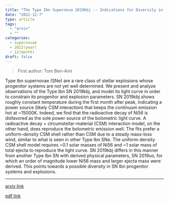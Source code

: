 ```yaml
---
title: "The Type Ibn Supernova 2019kbj -- Indications for Diversity in Type Ibn Supernova Progenitors"
date: "2022-12-7"
type: article
tags:
  - "arxiv"
  - ""
categories:
  - supernovae
  - 2022(year)
  - 12(month)
draft: false
---
```


> First author: Tom Ben-Ami

 Type Ibn supernovae (SNe) are a rare class of stellar explosions whose
progenitor systems are not yet well determined. We present and analyze
observations of the Type Ibn SN 2019kbj, and model its light curve in order to
constrain its progenitor and explosion parameters. SN 2019kbj shows roughly
constant temperature during the first month after peak, indicating a power
source (likely CSM interaction) that keeps the continuum emission hot at
~15000K. Indeed, we find that the radioactive decay of Ni56 is disfavored as
the sole power source of the bolometric light curve. A radioactive decay +
circumstellar-material (CSM) interaction model, on the other hand, does
reproduce the bolometric emission well. The fits prefer a uniform-density CSM
shell rather than CSM due to a steady mass-loss wind, similar to what is seen
in other Type Ibn SNe. The uniform-density CSM shell model requires ~0.1 solar
masses of Ni56 and ~1 solar mass of total ejecta to reproduce the light curve.
SN 2019kbj differs in this manner from another Type Ibn SN with derived
physical parameters, SN 2019uo, for which an order of magnitude lower Ni56 mass
and larger ejecta mass were derived. This points towards a possible diversity
in SN Ibn progenitor systems and explosions.

---
[arxiv link](http://arxiv.org/abs/2212.03407v1)

[pdf link](http://arxiv.org/pdf/2212.03407v1)